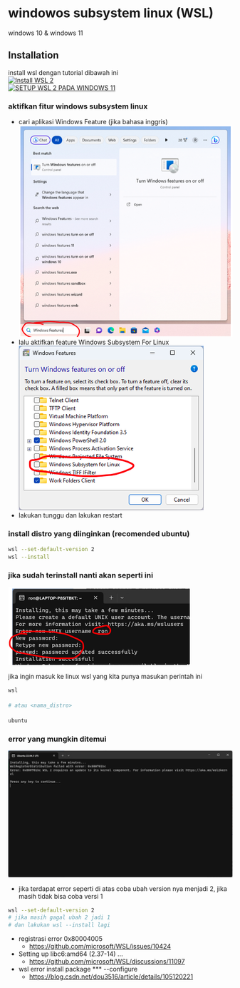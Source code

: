 # windowos subsystem linux (WSL)

windows 10 & windows 11

## Installation
install wsl dengan tutorial dibawah ini \
[![Install WSL 2](https://img.youtube.com/vi/eId6K8d0v6o/0.jpg)](https://youtu.be/eId6K8d0v6o) \
[![SETUP WSL 2 PADA WINDOWS 11](https://img.youtube.com/vi/atu6yiy5Nl0/0.jpg)](https://youtu.be/atu6yiy5Nl0?si=wXIDAslrqt_6R5_C)
 
### aktifkan fitur windows subsystem linux
- cari aplikasi Windows Feature (jika bahasa inggris)
  ![alt text](docs/images/image-4.png)
- lalu aktifkan feature Windows Subsystem For Linux 
  ![alt text](docs/images/image-5.png)
- lakukan tunggu dan lakukan restart

### install distro yang diinginkan (recomended ubuntu)
```bash
wsl --set-default-version 2
wsl --install
```

### jika sudah terinstall nanti akan seperti ini
![alt text](docs/images/image-7.png)

jika ingin masuk ke linux wsl yang kita punya masukan perintah ini
```bash
wsl

# atau <nama_distro>

ubuntu
```

### error yang mungkin ditemui
![alt text](docs/images/image-6.png)
- jika terdapat error seperti di atas coba ubah version nya menjadi 2, jika masih tidak bisa coba versi 1
```bash
wsl --set-default-version 2 
# jika masih gagal ubah 2 jadi 1
# dan lakukan wsl --install lagi
```

- registrasi error 0x80004005
  - https://github.com/microsoft/WSL/issues/10424
- Setting up libc6:amd64 (2.37-14) ...
  - https://github.com/microsoft/WSL/discussions/11097
- wsl error install package *** --configure
  - https://blog.csdn.net/dou3516/article/details/105120221 